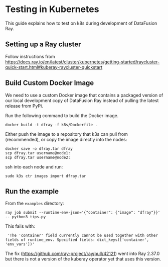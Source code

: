 # Testing in Kubernetes

This guide explains how to test on k8s during development of DataFusion Ray.

## Setting up a Ray cluster

Follow instructions from https://docs.ray.io/en/latest/cluster/kubernetes/getting-started/raycluster-quick-start.html#kuberay-raycluster-quickstart

## Build Custom Docker Image

We need to use a custom Docker image that contains a packaged version of our local development copy of DataFusion Ray 
instead of pulling the latest release from PyPi.

Run the following command to build the Docker image.

```shell
docker build -t dfray -f k8s/Dockerfile .
```

Either push the image to a repository that k3s can pull from (recommended), or copy the image directly into the nodes:

```shell
docker save -o dfray.tar dfray
scp dfray.tar username@node1:
scp dfray.tar username@node2:
```

ssh into each node and run:

```shell
sudo k3s ctr images import dfray.tar
```

## Run the example

From the `examples` directory:

```shell
ray job submit --runtime-env-json='{"container": {"image": "dfray"}}' -- python3 tips.py
```

This fails with:

```text
 'The 'container' field currently cannot be used together with other fields of runtime_env. Specified fields: dict_keys(['container', 'env_vars'])'
```

The fix (https://github.com/ray-project/ray/pull/42121) went into Ray 2.37.0 but there is not a version of the 
kuberay operator yet that uses this version.